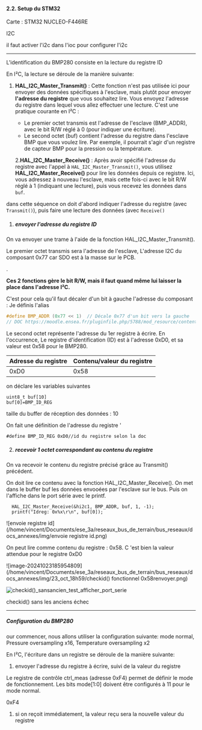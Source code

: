 

#### 2.2. Setup du STM32

Carte : STM32 NUCLEO-F446RE





I2C 

il faut activer l'i2c dans l'ioc pour configurer l'i2c

************************************************







L'identification du BMP280 consiste en la lecture du registre ID



En I²C, la lecture se déroule de la manière suivante:

1. **HAL_I2C_Master_Transmit()** : Cette fonction n'est pas utilisée ici pour envoyer des données spécifiques à l'esclave, mais plutôt pour envoyer **l'adresse du registre** que vous souhaitez lire. Vous envoyez l'adresse du registre dans lequel vous allez effectuer une lecture. C'est une pratique courante en I²C :

   - Le premier octet transmis est l'adresse de l'esclave (BMP_ADDR), avec le bit R/W réglé à 0 (pour indiquer une écriture).
   - Le second octet (buf) contient l'adresse du registre dans l'esclave BMP que vous voulez lire. Par exemple, il pourrait s'agir d'un registre de capteur BMP pour la pression ou la température.

   2.**HAL_I2C_Master_Receive()** : Après avoir spécifié l'adresse du registre avec l'appel à `HAL_I2C_Master_Transmit()`, vous utilisez **HAL_I2C_Master_Receive()** pour lire les données depuis ce registre. Ici, vous adressez à nouveau l'esclave, mais cette fois-ci avec le bit R/W réglé à 1 (indiquant une lecture), puis vous recevez les données dans `buf`.

dans cette séquence on doit d'abord indiquer l'adresse du registre (avec `Transmit()`), puis faire une lecture des données (avec `Receive()`

1. ##### envoyer l'adresse du registre ID

On va envoyer une trame à l'aide de la fonction HAL_I2C_Master_Transmit(). 

Le premier octet transmis sera l'adresse de l'esclave, L'adresse I2C du composant 0x77 car SDO est à la masse sur le PCB.

. 

**Ces 2 fonctions gère le  bit R/W, mais il faut quand même lui laisser la place dans l'adresse  I²C.** 

C'est pour cela qu'il faut décaler d'un bit à gauche l'adresse du composant : Je définis l'alias  

```c
#define BMP_ADDR (0x77 << 1)  // Décale 0x77 d'un bit vers la gauche
// DOC https://moodle.ensea.fr/pluginfile.php/5788/mod_resource/content/1/bst-bmp280-ds001.pdf page 29 
```



Le second octet représente l'adresse du 1er registre à écrire.  En l'occurrence, Le registre d'identification (ID) est à l'adresse 0xD0, et sa valeur est 0x58 pour le BMP280.  

| Adresse du registre | Contenu/valeur du registre |
| ------------------- | -------------------------- |
| 0xD0                | 0x58                       |

on déclare les variables suivantes 

```
uint8_t buf[10]
buf[0]=BMP_ID_REG
```

taille du buffer de réception des données : 10

On fait une définition de l'adresse du registre '

```
#define BMP_ID_REG 0xD0//id du registre selon la doc 
```









2. ##### recevoir 1 octet correspondant au contenu du registre

On va recevoir le contenu du registre précisé grâce au Transmit() précédent.

On doit lire  ce contenu avec la fonction HAL_I2C_Master_Receive(). On met dans le buffer buf les données envooées par l'esclave sur le bus. Puis on l'affiche dans le port série avec le printf.

```
  HAL_I2C_Master_Receive(&hi2c1, BMP_ADDR, buf, 1, -1);
  printf("Idreg: 0x%x\r\n", buf[0]);
```



![envoie registre id](/home/vincent/Documents/ese_3a/reseaux_bus_de_terrain/bus_reseaux/docs_annexes/img/envoie registre id.png)

On peut lire comme contenu du registre : 0x58. C 'est bien la valeur attendue pour le registre 0xD0



![image-20241023185954809](/home/vincent/Documents/ese_3a/reseaux_bus_de_terrain/bus_reseaux/docs_annexes/img/23_oct_18h59/checkid() fonctionnel 0x58renvoyer.png)

![checkid()_sansancien_test_afficher_port_serie](/home/vincent/Documents/ese_3a/reseaux_bus_de_terrain/bus_reseaux/docs_annexes/img/23_oct_18h59/checkid()_sansancien_test_afficher_port_serie.png)



checkid() sans les anciens échec

**********



##### **Configuration du BMP280**



our commencer, nous allons  utiliser la configuration suivante: mode normal, Pressure oversampling  x16, Temperature oversampling x2

En I²C, l'écriture dans un registre se déroule de la manière suivante:



1. envoyer l'adresse du registre à écrire, suivi de la valeur du registre

Le registre de contrôle ctrl_meas (adresse 0xF4) permet de définir le mode de fonctionnement. Les bits mode[1:0] doivent être configurés à 11 pour le mode normal. 

0xF4



1. si on reçoit immédiatement, la valeur reçu sera la nouvelle valeur du registre











